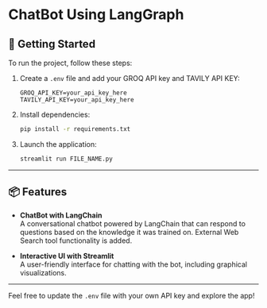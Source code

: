 # ChatBot Using LangGraph

## 🚀 Getting Started

To run the project, follow these steps:

1. Create a `.env` file and add your GROQ API key and TAVILY API KEY:
   ```env
   GROQ_API_KEY=your_api_key_here
   TAVILY_API_KEY=your_api_key_here
   ```

2. Install dependencies:
   ```bash
   pip install -r requirements.txt
   ```

3. Launch the application:
   ```bash
   streamlit run FILE_NAME.py
   ```

---

## 📦 Features

- **ChatBot with LangChain**  
  A conversational chatbot powered by LangChain that can respond to questions based on the knowledge it was trained on.
  External Web Search tool functionality is added.

- **Interactive UI with Streamlit**  
  A user-friendly interface for chatting with the bot, including graphical visualizations.

---

Feel free to update the `.env` file with your own API key and explore the app!
